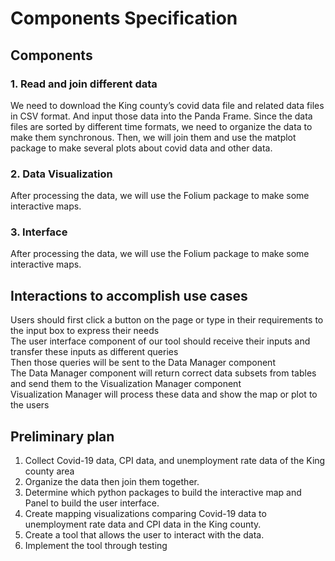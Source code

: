 # Components Specification
## Components
### 1. Read and join different data
We need to download the King county’s covid data file and related data files in CSV format. And input those data into the Panda Frame. Since the data files are sorted by different time formats, we need to organize the data to make them synchronous. Then, we will join them and use the matplot package to make several plots about covid data and other data.
### 2. Data Visualization
After processing the data, we will use the Folium package to make some interactive maps.
### 3. Interface
After processing the data, we will use the Folium package to make some interactive maps.
## Interactions to accomplish use cases
Users should first click a button on the page or type in their requirements to the input box to express their needs  
The user interface component of our tool should receive their inputs and transfer these inputs as different queries    
Then those queries will be sent to the Data Manager component  
The Data Manager component will return correct data subsets from tables and send them to the Visualization Manager component  
Visualization Manager will process these data and show the map or plot to the users    
## Preliminary plan
1. Collect Covid-19 data, CPI data, and unemployment rate data of the King county area
2. Organize the data then join them together.  
3. Determine which python packages to build the interactive map and Panel to build the user interface.  
4. Create mapping visualizations comparing Covid-19 data to unemployment rate data and CPI data in the King county.  
5. Create a tool that allows the user to interact with the data.  
6. Implement the tool through testing  
